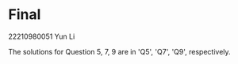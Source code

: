 # Final

22210980051 Yun Li

The solutions for Question 5, 7, 9 are in 'Q5', 'Q7', 'Q9', respectively.
